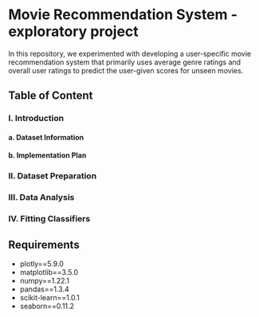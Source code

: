 # Movie Recommendation System - exploratory project
In this repository, we experimented with developing a user-specific movie recommendation system that primarily uses average genre ratings and overall user ratings to predict the user-given scores for unseen movies. 

## Table of Content
### I. Introduction
#### a. Dataset Information
#### b. Implementation Plan
### II. Dataset Preparation
### III. Data Analysis
### IV. Fitting Classifiers

## Requirements
- plotly==5.9.0
- matplotlib==3.5.0
- numpy==1.22.1
- pandas==1.3.4
- scikit-learn==1.0.1
- seaborn==0.11.2

